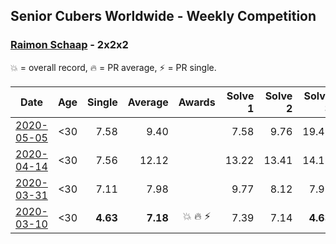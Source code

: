 ## Senior Cubers Worldwide - Weekly Competition
### [Raimon Schaap](../raimon_schaap.md) - 2x2x2

💥 = overall record, 🔥 = PR average, ⚡ = PR single.

| Date | Age | Single | Average | Awards | Solve 1 | Solve 2 | Solve 3 | Solve 4 | Solve 5 | Video |
| :--: | :--: | --: | --: | :--: | --: | --: | --: | --: | --: | :-- |
| [2020-05-05](../../results/222/2020-05-05.md) | <30 | 7.58 | 9.40 |  | 7.58 | 9.76 | 19.49 | 10.25 | 8.19 | [Link](https://www.facebook.com/events/3313106775587396/permalink/3313165078914899/) |
| [2020-04-14](../../results/222/2020-04-14.md) | <30 | 7.56 | 12.12 |  | 13.22 | 13.41 | 14.19 | 7.56 | 9.73 | [Link](https://www.facebook.com/events/982619255468618/permalink/986521178411759/) |
| [2020-03-31](../../results/222/2020-03-31.md) | <30 | 7.11 | 7.98 |  | 9.77 | 8.12 | 7.92 | 7.90 | 7.11 | [Link](https://www.facebook.com/events/637372103486119/permalink/637500390139957/) |
| [2020-03-10](../../results/222/2020-03-10.md) | <30 | **4.63** | **7.18** | 💥 🔥 ⚡ | 7.39 | 7.14 | **4.63** | 8.11 | 7.01 | [Link](https://www.facebook.com/events/654143022005686/permalink/657641461655842/) |


<!-- Global site tag (gtag.js) - Google Analytics -->
<script async src="https://www.googletagmanager.com/gtag/js?id=UA-86348435-3"></script>
<script>window.dataLayer = window.dataLayer || []; function gtag() {dataLayer.push(arguments);} gtag('js', new Date()); gtag('config', 'UA-86348435-3');</script>
